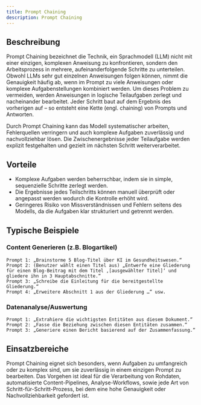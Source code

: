 ```yaml
---
title: Prompt Chaining
description: Prompt Chaining
---
```


## Beschreibung

Prompt Chaining bezeichnet die Technik, ein Sprachmodell (LLM) nicht mit einer einzigen, komplexen Anweisung zu konfrontieren, sondern den Arbeitsprozess in mehrere, aufeinanderfolgende Schritte zu unterteilen. Obwohl LLMs sehr gut einzelnen Anweisungen folgen können, nimmt die Genauigkeit häufig ab, wenn im Prompt zu viele Anweisungen oder komplexe Aufgabenstellungen kombiniert werden. Um dieses Problem zu vermeiden, werden Anweisungen in logische Teilaufgaben zerlegt und nacheinander bearbeitet. Jeder Schritt baut auf dem Ergebnis des vorherigen auf – so entsteht eine Kette (engl. chaining) von Prompts und Antworten.

Durch Prompt Chaining kann das Modell systematischer arbeiten, Fehlerquellen verringern und auch komplexe Aufgaben zuverlässig und nachvollziehbar lösen. Die Zwischenergebnisse jeder Teilaufgabe werden explizit festgehalten und gezielt im nächsten Schritt weiterverarbeitet.

## Vorteile

- Komplexe Aufgaben werden beherrschbar, indem sie in simple, sequenzielle Schritte zerlegt werden.
- Die Ergebnisse jedes Teilschritts können manuell überprüft oder angepasst werden wodurch die Kontrolle erhöht wird.
- Geringeres Risiko von Missverständnissen und Fehlern seitens des Modells, da die Aufgaben klar strukturiert und getrennt werden.

## Typische Beispiele

### Content Generieren (z.B. Blogartikel)

```
Prompt 1: „Brainstorme 5 Blog-Titel über KI im Gesundheitswesen.“
Prompt 2: (Benutzer wählt einen Titel aus) „Entwerfe eine Gliederung für einen Blog-Beitrag mit dem Titel ‚[ausgewählter Titel]‘ und gliedere ihn in 3 Hauptabschnitte.“
Prompt 3: „Schreibe die Einleitung für die bereitgestellte Gliederung.“
Prompt 4: „Erweitere Abschnitt 1 aus der Gliederung …“ usw.
```

### Datenanalyse/Auswertung

```
Prompt 1: „Extrahiere die wichtigsten Entitäten aus diesem Dokument.“
Prompt 2: „Fasse die Beziehung zwischen diesen Entitäten zusammen.“
Prompt 3: „Generiere einen Bericht basierend auf der Zusammenfassung.“
```

## Einsatzbereiche

Prompt Chaining eignet sich besonders, wenn Aufgaben zu umfangreich oder zu komplex sind, um sie zuverlässig in einem einzigen Prompt zu bearbeiten. Das Vorgehen ist ideal für die Verarbeitung von Rohdaten, automatisierte Content-Pipelines, Analyse-Workflows, sowie jede Art von Schritt-für-Schritt-Prozess, bei dem eine hohe Genauigkeit oder Nachvollziehbarkeit gefordert ist.

